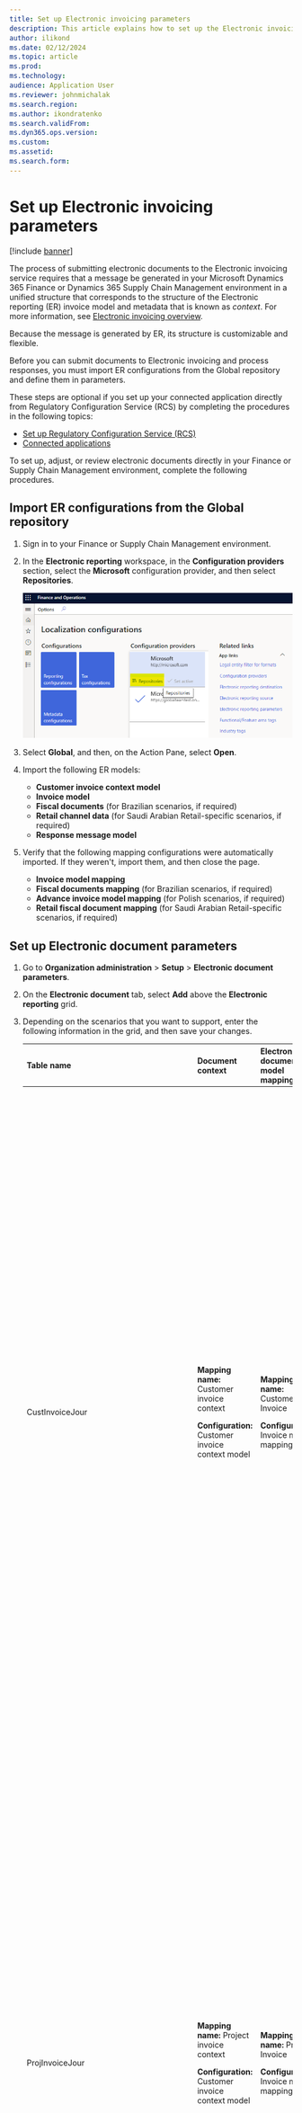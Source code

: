 ```yaml
---
title: Set up Electronic invoicing parameters
description: This article explains how to set up the Electronic invoicing parameters.
author: ilikond
ms.date: 02/12/2024
ms.topic: article
ms.prod: 
ms.technology: 
audience: Application User
ms.reviewer: johnmichalak
ms.search.region: 
ms.author: ikondratenko
ms.search.validFrom: 
ms.dyn365.ops.version: 
ms.custom: 
ms.assetid: 
ms.search.form: 
---
```


# Set up Electronic invoicing parameters 

[!include [banner](../../includes/banner.md)]

The process of submitting electronic documents to the Electronic invoicing service requires that a message be generated in your Microsoft Dynamics 365 Finance or Dynamics 365 Supply Chain Management environment in a unified structure that corresponds to the structure of the Electronic reporting (ER) invoice model and metadata that is known as *context*. For more information, see [Electronic invoicing overview](e-invoicing-service-overview.md).

Because the message is generated by ER, its structure is customizable and flexible.

Before you can submit documents to Electronic invoicing and process responses, you must import ER configurations from the Global repository and define them in parameters.

These steps are optional if you set up your connected application directly from Regulatory Configuration Service (RCS) by completing the procedures in the following topics:

- [Set up Regulatory Configuration Service (RCS)](e-invoicing-set-up-rcs.md)
- [Connected applications](e-invoicing-connected-applications.md)

To set up, adjust, or review electronic documents directly in your Finance or Supply Chain Management environment, complete the following procedures.

## Import ER configurations from the Global repository

1. Sign in to your Finance or Supply Chain Management environment.
2. In the **Electronic reporting** workspace, in the **Configuration providers** section, select the **Microsoft** configuration provider, and then select **Repositories**.

    ![Repositories button for the Microsoft configuration provider.](../media/localization-configurations-page.png)

3. Select **Global**, and then, on the Action Pane, select **Open**.
4. Import the following ER models:

    - **Customer invoice context model**
    - **Invoice model**
    - **Fiscal documents** (for Brazilian scenarios, if required)
    - **Retail channel data** (for Saudi Arabian Retail-specific scenarios, if required)
    - **Response message model**

5. Verify that the following mapping configurations were automatically imported. If they weren't, import them, and then close the page.
    - **Invoice model mapping**
    - **Fiscal documents mapping** (for Brazilian scenarios, if required)
    - **Advance invoice model mapping** (for Polish scenarios, if required) 
    - **Retail fiscal document mapping** (for Saudi Arabian Retail-specific scenarios, if required)

## Set up Electronic document parameters

1. Go to **Organization administration** \> **Setup** \> **Electronic document parameters**.
2. On the **Electronic document** tab, select **Add** above the **Electronic reporting** grid.
3. Depending on the scenarios that you want to support, enter the following information in the grid, and then save your changes.

    | Table name | Document context | Electronic document model mapping | Features that it's required for |
    |------------|------------------|-----------------------------------|-----------------------|
    | CustInvoiceJour | <p>**Mapping name:** Customer invoice context</p><p>**Configuration:** Customer invoice context model</p> | <p>**Mapping name:** Customer Invoice</p><p>**Configuration:** Invoice model mapping</p> | <ul><li>Austrian electronic invoices (AT)</li><li>Belgian electronic invoice (BE)</li><li>Danish electronic invoice (DK)</li><li>Egyptian electronic invoice (EG)</li><li>Estonian electronic invoice (EE)</li><li>Finish electronic invoice (FI)</li><li>French electronic invoice (FR)</li><li>German electronic invoice (DE)</li><li>FatturaPA (IT)</li><li>Dutch electronic invoice (NL)</li><li>Norwegian electronic invoice (NO)</li><li>Polish electronic invoice (PL)</li><li>Spanish electronic invoice (ES)</li><li>PEPPOL electronic invoice</li><li>Saudi Arabian electronic invoice (SA)</li><li>Australian electronic invoice (AU)</li><li>New Zealand electronic invoice (NZ)</li></ul> |
    | ProjInvoiceJour | <p>**Mapping name:** Project invoice context</p><p>**Configuration:** Customer invoice context model</p> | <p>**Mapping name:** Project Invoice</p><p>**Configuration:** Invoice model mapping</p> | <ul><li>Austrian electronic invoices (AT)</li><li>Belgian electronic invoice (BE)</li><li>Danish electronic invoice (DK)</li><li>Egyptian electronic invoice (EG)</li><li>Estonian electronic invoice (EE)</li><li>Finish electronic invoice (FI)</li><li>French electronic invoice (FR)</li><li>German electronic invoice (DE)</li><li>FatturaPA (IT)</li><li>Dutch electronic invoice (NL)</li><li>Norwegian electronic invoice (NO)</li><li>Polish electronic invoice (PL)</li><li>Spanish electronic invoice (ES)</li><li>PEPPOL electronic invoice</li><li>Saudi Arabian electronic invoice (SA)</li><li>Australian electronic invoice (AU)</li><li>New Zealand electronic invoice (NZ)</li></ul> |
    | CzCustAdvanceInvoiceTable | <p>**Mapping name:** Advance invoice context</p><p>**Configuration:** Customer invoice context model</p> | <p>**Mapping name:** Advance invoice model mapping</p><p>**Configuration:** Advance invoice model mapping</p> | Polish electronic invoice (PL) |
    | RetailTransactionFiscalTransDocumentView | <p>**Mapping name:** Retail fiscal document context</p><p>**Configuration:** Customer invoice context model</p> | <p>**Mapping name:** Retail fiscal document</p><p>**Configuration:** Retail fiscal document mapping</p> | Saudi Arabian electronic invoice (SA) |
    | FiscalDocument_BR | <p>**Mapping name:** Fiscal document context</p><p>**Configuration:** Customer invoice context model</p> | <p>**Mapping name:** Fiscal documents mapping</p><p>**Configuration:** Fiscal documents mapping</p> | Brazilian NF-e (BR) |
    | Correction letter | <p>**Mapping name:** FD correction letter context</p><p>**Configuration:** Customer invoice context model</p> | <p>**Mapping name:** Correction letter mapping</p><p>**Configuration:** Fiscal documents mapping</p> | Brazilian NF-e (BR) |
    | Service Fiscal document | <p>**Mapping name:** Fiscal document context</p><p>**Configuration:** Customer invoice context model</p> | <p>**Mapping name:** Fiscal documents mapping</p><p>**Configuration:** Fiscal documents mapping</p> | Brazilian NFS-e ABRASF Curitiba (BR) |
    | VendInvoiceInfoTable | <p>**Mapping name:** Pending vendor invoice context</p><p>**Configuration:** Customer invoice context model</p> | <p>**Mapping name:**  Pending vendor invoice model mapping</p><p>**Configuration:** Pending vendor invoice model mapping</p> | Danish electronic invoice (DK) |

If you derive a configuration from the configuration that is mentioned in the preceding table, define the new configuration.

To set up the rules to process responses from the Electronic invoicing service, and to update Finance and Supply Chain Management data based on invoices that are processed by the service, set up response types. In most scenarios, this setup is country/region-specific. Therefore, we recommend that you follow the country/region-specific instructions. For more information, see [Availability of Electronic invoicing features by country or region](e-invoicing-country-specific-availability.md)
 
To inactivate old (legacy) ER functionality for some features and activate additional functionality in Finance and Supply Chain Management for some country/region-specific scenarios, enable the corresponding feature on the **Features** tab of the **Electronic document parameters** page.

![Features tab of the Electronic document parameters page.](../media/electronic-document-parameters.png)

When you enable a new feature, the legacy functionality will be inactivated for the corresponding country or region and feature name.
